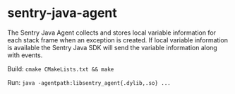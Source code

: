# sentry-java-agent

The Sentry Java Agent collects and stores local variable information for each stack frame
when an exception is created. If local variable information is available the Sentry Java 
SDK will send the variable information along with events.

Build: `cmake CMakeLists.txt && make`

Run: `java -agentpath:libsentry_agent{.dylib,.so} ...`
